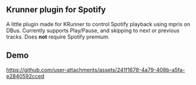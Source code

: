 ## Krunner plugin for Spotify

A little plugin made for KRunner to control Spotify playback using mpris on DBus. Currently supports Play/Pause, and skipping to next or previous tracks. Does **not** require Spotify premium.

## Demo
https://github.com/user-attachments/assets/241f1678-4a79-408b-a5fa-e2840592cced
